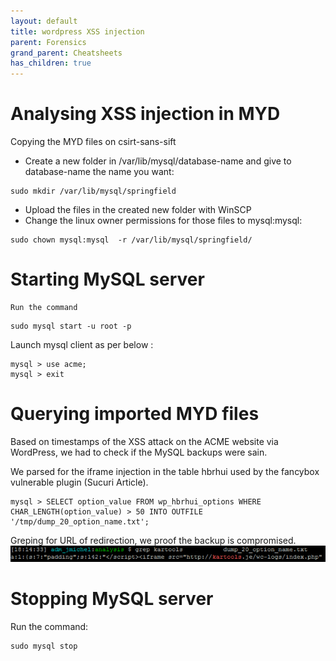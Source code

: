 ```yaml
---
layout: default
title: wordpress XSS injection
parent: Forensics
grand_parent: Cheatsheets
has_children: true
---
```


# Analysing XSS injection in MYD

Copying the MYD files on csirt-sans-sift
 
 - Create a new folder in /var/lib/mysql/database-name and give to database-name the name you want: 
```
sudo mkdir /var/lib/mysql/springfield
```
 - Upload the files in the created new folder with WinSCP
 - Change the linux owner permissions for those files to mysql:mysql: 
```
sudo chown mysql:mysql  -r /var/lib/mysql/springfield/
```

 # Starting MySQL server

    Run the command 
```
sudo mysql start -u root -p  
```

Launch mysql client as per below :
```
mysql > use acme;
mysql > exit
```

# Querying imported MYD files

Based on timestamps of the XSS attack on the ACME website via WordPress, we had to check if the MySQL backups were sain.

We parsed for the iframe injection in the table hbrhui used by the fancybox vulnerable plugin (Sucuri Article).
```
mysql > SELECT option_value FROM wp_hbrhui_options WHERE CHAR_LENGTH(option_value) > 50 INTO OUTFILE '/tmp/dump_20_option_name.txt';
```

Greping for URL of redirection, we proof the backup is compromised.
![XSS in MYD](/docs/forensics/wordpress-xss-injection.png)

# Stopping MySQL server

Run the command: 
```
sudo mysql stop
```
